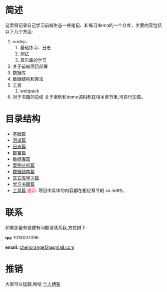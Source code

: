 # 简述
这里将记录自己学习前端生态一些笔记、和练习demo的一个仓库，主要内容包括以下几个方面:
  1. nodejs 
     1. 基础练习、日志
     2. 测试
     3. 其它库的学习
  2. 关于前端项目部署
  3. 数据库
  4. 数据结构和算法
  5. 工具
     1. webpack
  6. 对于书籍的总结 
关于案例和demo源码都在相关章节里,可自行加载。
# 目录结构
- [基础篇](./nodejs_base/readme.md)
- [测试篇](./test/readme.md) 
- [日志篇](./logs/readme.md) 
- [部署篇](./deployment/note.md) 
- [数据库篇](./sql/readme.md)
- [案例分析篇](./case_demo/readme.md)
- [数据结构篇](./lettcode/readme.md)
- [其它库学习篇](./other_library/readme.md)
- [学习书籍篇](./books/readme.md)
- [工具篇](./tools/readme.md)
<font color='#ff0000'>提示:</font> 项目中具体的内容都在相应章节的 xx.md中。

# 联系
如果那里有错或有问题请联系我,方式如下:

**qq:** 1013037096

**email:** chenorange12@gmail.com

# 推销
大家可以猛戳,哈哈
[个人博客](https://blog.ccwgs.top)
